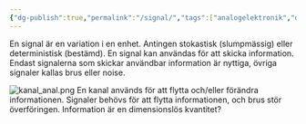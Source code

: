 ```yaml
---
{"dg-publish":true,"permalink":"/signal/","tags":["analogelektronik","digitalteknik"]}
---
```


En signal är en variation i en enhet. Antingen stokastisk (slumpmässig) eller deterministisk (bestämd). En signal kan användas för att skicka information. Endast signalerna som skickar användbar information är nyttiga, övriga signaler kallas brus eller noise.

![kanal_anal.png](/img/user/images/kanal_anal.png)
En kanal används för att flytta och/eller förändra informationen. Signaler behövs för att flytta informationen, och brus stör överföringen. Information är en dimensionslös kvantitet?

